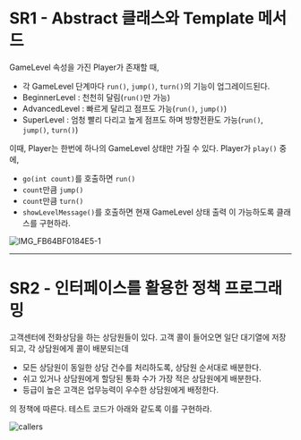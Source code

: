 # SR1 - Abstract 클래스와 Template 메서드
GameLevel 속성을 가진 Player가 존재할 때,
- 각 GameLevel 단계마다 `run()`, `jump()`, `turn()`의 기능이 업그레이드된다.
- BeginnerLevel : 천천히 달림(`run()`만 가능)
- AdvancedLevel : 빠르게 달리고 점프도 가능(`run()`, `jump()`)
- SuperLevel : 엄청 빨리 다리고 높게 점프도 하며 방향전환도 가능(`run()`, `jump()`, `turn()`)

이때, Player는 한번에 하나의 GameLevel 상태만 가질 수 있다. Player가 `play()` 중에,
- `go(int count)`를 호출하면 `run()`
- `count`만큼 `jump()`
- `count`만큼 `turn()`
- `showLevelMessage()`를 호출하면 현재 GameLevel 상태 출력
이 가능하도록 클래스를 구현하라.

![IMG_FB64BF0184E5-1](https://user-images.githubusercontent.com/67884699/134446824-4b918962-4594-49df-9a2f-cc5350bc46e1.jpeg)

--------------

# SR2 - 인터페이스를 활용한 정책 프로그래밍
고객센터에 전화상담을 하는 상담원들이 있다. 고객 콜이 들어오면 일단 대기열에 저장되고, 각 상담원에게 콜이 배분되는데
- 모든 상담원이 동일한 상담 건수를 처리하도록, 상담원 순서대로 배분한다.
- 쉬고 있거나 상담원에게 할당된 통화 수가 가장 적은 상담원에게 배분한다.
- 등급이 높은 고객은 업무능력이 우수한 상담원에게 배정한다.

의 정책에 따른다. 테스트 코드가 아래와 같도록 이를 구현하라.

![callers](https://user-images.githubusercontent.com/67884699/134447472-54b8858e-223b-4247-b4a9-73f72410f707.jpg)
